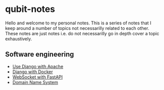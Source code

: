 # qubit-notes

Hello and welcome to my personal notes. This is a series of notes that I keep around a number of topics not necessarilly related
to each other. These notes are just notes i.e. do not necessarilly go in depth cover a topic exhaustively. 


## Software engineering

- <a href="software_engineering/2021-07-15-django-apache.md">Use Django with Apache</a>
- <a href="software_engineering/2021-07-29-django-with-docker.md">Django with Docker</a>
- <a href="software_engineering/2024-05-04-websocker-with-fastapi.md">WebSocket with FastAPI</a>
- <a href="software_engineering/2025-04-18-domain-name-system.md">Domain Name System</a>
